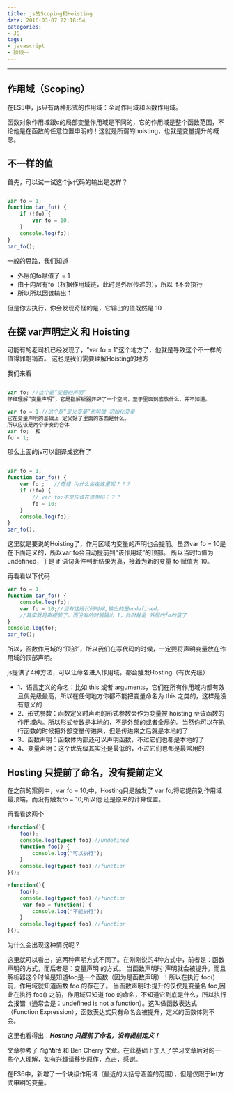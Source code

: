 ```yaml
---
title: js的Scoping和Hoisting
date: 2016-03-07 22:18:54
categories:
- JS
tags:
- javascript
- 阶段一
---
```



-----------
## <i class="menu-item-icon fa fa-fw zzq_cion" style="background: #624116;border-radius: 50%;height: 16px;width: 16px;"> </i>   作用域（Scoping）

在ES5中，js只有两种形式的作用域：全局作用域和函数作用域。

函数对象作用域跟c的局部变量作用域是不同的，它的作用域是整个函数范围，不论他是在函数的任意位置申明的！这就是所谓的hoisting，也就是变量提升的概念。


## <i class="menu-item-icon fa fa-fw zzq_cion" style="background: #624116;border-radius: 50%;height: 16px;width: 16px;"> </i>   不一样的值

首先，可以试一试这个js代码的输出是怎样？

```javascript

var fo = 1;
function bar_fo() {
	if (!fo) {
		var fo = 10;
	}
	console.log(fo);
}
bar_fo();
```
一般的思路，我们知道
 - 外层的fo赋值了 = 1
 - 由于内层有fo（根据作用域链，此时是外层传递的），所以 if不会执行
 - 所以所以因该输出 1

但是你去执行，你会发现奇怪的是，它输出的值既然是 10

## <i class="menu-item-icon fa fa-fw zzq_cion" style="background: #624116;border-radius: 50%;height: 16px;width: 16px;"> </i>   在探 var声明定义 和 Hoisting

可能有的老司机已经发现了，“var fo = 1”这个地方了，他就是导致这个不一样的值得罪魁祸首。
这也是我们需要理解Hoisting的地方

我们来看

```javascript

var fo; //这个是“变量的声明”
仔细理解“变量声明”，它是指解析器开辟了一个空间，至于里面到底放什么，并不知道。

var fo = 1;//这个是“定义变量”也叫做 初始化变量
它在变量声明的基础上 定义好了里面的东西是什么。
所以应该是两个步奏的合体
var fo;  和  
fo = 1;
```


那么上面的js可以翻译成这样了
```javascript

var fo = 1;
function bar_fo() {
	var fo ;   //奇怪 为什么会在这里呢？？？
	if (!fo) {
		// var fo;不是应该在这里吗？？？
		fo = 10;
	}
	console.log(fo);
}
bar_fo();
```

这里就是要说的Hoisting了，作用区域内变量的声明也会提前。虽然var fo = 10是在下面定义的，所以var fo会自动提前到“该作用域”的顶部。
所以当时fo值为 undefined，于是 if 语句条件判断结果为真，接着为新的变量 fo 赋值为 10。


再看看以下代码
```javascript
var fo = 1;
function bar_fo() {
	console.log(fo);
	var fo = 10;//当有这段代码时候,输出的是undefined，
	//其实就是声提前了。而没有的时候输出 1，此时就是 外层的fo的值了
}
console.log(fo);
bar_fo();

```

所以，函数作用域的“顶部”，所以我们在写代码的时候，一定要将声明变量放在作用域的顶部声明。

js提供了4种方法，可以让命名进入作用域，都会触发Hosting（有优先级）
 - 1、语言定义的命名：比如 this 或者 arguments，它们在所有作用域内都有效且优先级最高，所以在任何地方你都不能把变量命名为 this 之类的，这样是没有意义的
 - 2、形式参数：函数定义时声明的形式参数会作为变量被 hoisting 至该函数的作用域内。所以形式参数是本地的，不是外部的或者全局的。当然你可以在执行函数的时候把外部变量传进来，但是传进来之后就是本地的了
 - 3、函数声明：函数体内部还可以声明函数，不过它们也都是本地的了
 - 4、变量声明：这个优先级其实还是最低的，不过它们也都是最常用的


## <i class="menu-item-icon fa fa-fw zzq_cion" style="background: #624116;border-radius: 50%;height: 16px;width: 16px;"> </i>    Hosting 只提前了命名，没有提前定义

在之前的案例中，var fo = 10;中，Hosting只是触发了 var fo;将它提前到作用域最顶端，而没有触发fo = 10;所以他 还是原来的计算位置。

再看看这两个
```javascript
+function(){
	foo();
	console.log(typeof foo);//undefined
    function foo() {
        console.log("可以执行");
    }
    console.log(typeof foo);//function
}();

```

```javascript
+function(){
	foo();
	console.log(typeof foo);//function
     var foo = function() {
        console.log("不能执行");
    }
    console.log(typeof foo);//function
}();

```

为什么会出现这种情况呢？

这里就可以看出，这两种声明方式不同了。在刚刚说的4种方式中，前者是：函数声明的方式，而后者是：变量声明 的方式。
当函数声明时:声明就会被提升，而且解析器这个时候是知道foo是一个函数（因为是函数声明）！所以在执行 foo() 前，作用域就知道函数 foo 的存在了。
当函数声明时:提升的仅仅是变量名 foo,因此在执行 foo() 之前，作用域只知道 foo 的命名，不知道它到底是什么，所以执行会报错（通常会是：undefined is not a function）。这叫做函数表达式（Function Expression），函数表达式只有命名会被提升，定义的函数体则不会。


这里也看得出：***Hosting 只提前了命名，没有提前定义！***


文章参考了 n͛i͛g͛h͛t͛i͛r͛e͛ 和 Ben Cherry 文章。在此基础上加入了学习文章后对的一些个人理解，如有兴趣请移步原作，[点击](http://www.adequatelygood.com/JavaScript-Scoping-and-Hoisting.html)，感谢。




在ES6中，新增了一个块级作用域（最近的大括号涵盖的范围），但是仅限于let方式申明的变量。